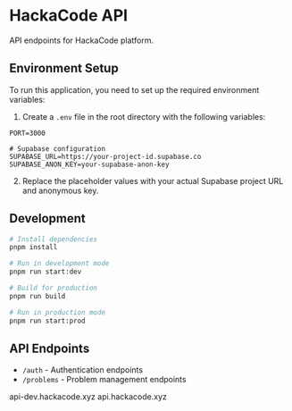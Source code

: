 # HackaCode API

API endpoints for HackaCode platform.

## Environment Setup

To run this application, you need to set up the required environment variables:

1. Create a `.env` file in the root directory with the following variables:

```
PORT=3000

# Supabase configuration
SUPABASE_URL=https://your-project-id.supabase.co
SUPABASE_ANON_KEY=your-supabase-anon-key
```

2. Replace the placeholder values with your actual Supabase project URL and anonymous key.

## Development

```bash
# Install dependencies
pnpm install

# Run in development mode
pnpm run start:dev

# Build for production
pnpm run build

# Run in production mode
pnpm run start:prod
```

## API Endpoints

- `/auth` - Authentication endpoints
- `/problems` - Problem management endpoints

api-dev.hackacode.xyz
api.hackacode.xyz


